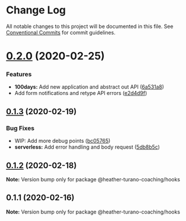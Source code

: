 # Change Log

All notable changes to this project will be documented in this file.
See [Conventional Commits](https://conventionalcommits.org) for commit guidelines.

# [0.2.0](https://gitlab.com/imaginedelements/heather-turano-coaching/live-life-mindful/compare/@heather-turano-coaching/hooks@0.1.3...@heather-turano-coaching/hooks@0.2.0) (2020-02-25)

### Features

- **100days:** Add new application and abstract out API ([6a531a8](https://gitlab.com/imaginedelements/heather-turano-coaching/live-life-mindful/commit/6a531a88819b92ee04d342889572c30ca1030116))
- Add form notifications and retype API errors ([e2d4d9f](https://gitlab.com/imaginedelements/heather-turano-coaching/live-life-mindful/commit/e2d4d9f85010703bf48e6ef986f0b7b97150769d))

## [0.1.3](https://gitlab.com/imaginedelements/heather-turano-coaching/live-life-mindful/compare/@heather-turano-coaching/hooks@0.1.2...@heather-turano-coaching/hooks@0.1.3) (2020-02-19)

### Bug Fixes

- WIP: Add more debug points ([bc05765](https://gitlab.com/imaginedelements/heather-turano-coaching/live-life-mindful/commit/bc057652430cb3737325e46152b931d500d5d6f5))
- **serverless:** Add error handling and body request ([5db8b5c](https://gitlab.com/imaginedelements/heather-turano-coaching/live-life-mindful/commit/5db8b5cc7bdf6d46cc8eb43004bc4a3652ebd57c))

## [0.1.2](https://gitlab.com/imaginedelements/heather-turano-coaching/live-life-mindful/compare/@heather-turano-coaching/hooks@0.1.1...@heather-turano-coaching/hooks@0.1.2) (2020-02-18)

**Note:** Version bump only for package @heather-turano-coaching/hooks

## 0.1.1 (2020-02-16)

**Note:** Version bump only for package @heather-turano-coaching/hooks
